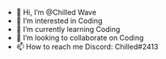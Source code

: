 - 👋 Hi, I’m @Chilled Wave
- 👀 I’m interested in Coding 
- 🌱 I’m currently learning Coding
- 💞️ I’m looking to collaborate on Coding
- 📫 How to reach me Discord: Chilled#2413

<!---
Astened/Astened is a ✨ special ✨ repository because its `README.md` (this file) appears on your GitHub profile.
You can click the Preview link to take a look at your changes.
--->
